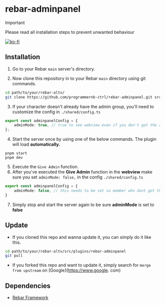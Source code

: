 # rebar-adminpanel

> [!IMPORTANT]
> Please read all installation steps to prevent unwanted behaviour

[![ko-fi](https://ko-fi.com/img/githubbutton_sm.svg)](https://ko-fi.com/S6S3171498)

## Installation

1. Go to your Rebar `main` server's directory.

2. Now clone this repository in to your Rebar `main` directory using git commands.

```bash
cd path/to/your/rebar-altv/
git clone https://github.com/programmernb-ctrl/rebar-adminpanel.git src/plugins/rebar-adminpanel
```

3. If your character doesn't already have the admin group, you'll need to customize the config in `./shared/config.ts`

```typescript
export const adminpanelConfig = {
    adminMode: true, // true to see webview even if you don't got the admin group. mostly required to setup the plugin
};
```

4. Start the server once by using one of the below commands. The plugin will load __automatically.__

```
pnpm start
pnpm dev
```

5. Execute the `Give Admin` function.
6. After you've executed the __Give Admin__ function in the __webview__ make sure you set `adminMode: false,` in the config `./shared/config.ts`

```typescript
export const adminpanelConfig = {
    adminMode: false, // this needs to be set so member who dont got the admin group simply cant see the adminpanel.
}
```

7. Simply stop and start the server again to be sure __adminMode__ is set to __false__

## Update

- If you cloned this repo and wanna update it, you can simply do it like this.

```bash
cd path/to/your/rebar-altv/src/plugins/rebar-adminpanel
git pull
```

- If you forked this repo and want to update it, simply search for `merge from upstream` on [Google](https://www.google.
  com)

## Dependencies

- [Rebar Framework](https://github.com/stuyk/rebar-altv)
